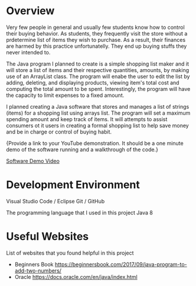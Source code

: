 # Overview

Very few people in general and usually few students know how to control their buying behavior. As students, they frequently visit the store without a prdetermine list of items they wish to purchase.
As a result, their finances are harmed by this practice unfortunatelly. They end up buying stuffs they never intended to.

The Java program I planned to create is a simple shopping list maker and it will store a list of items and their respective quantities, amounts, by making use of an ArrayList class. The program will enabe
the user to edit the list by adding, deleting, and displaying products, viewing item's total cost and computing the total amount to be spent. Interestingly, the program will have the capacity to limit expenses
to a fixed amount.

I planned creating a Java software that stores and manages a list of strings (items) for a shopping list using arrays list. The program will set a maximum spending amount and keep track of items. 
It will attempts to assist consumers ot it users in creating a formal shopping list to help save money and be in charge or control of buying habit.  

{Provide a link to your YouTube demonstration.  It should be a one minute demo of the software running and a walkthrough of the code.}

[Software Demo Video](http://youtube.link.goes.here)

# Development Environment
Visual Studio Code / Eclipse
Git / GitHub

The programming language that I used in this project
Java 8 

# Useful Websites
List of websites that you found helpful in this project
* Beginners Book https://beginnersbook.com/2017/09/java-program-to-add-two-numbers/
* Oracle https://docs.oracle.com/en/java/index.html
